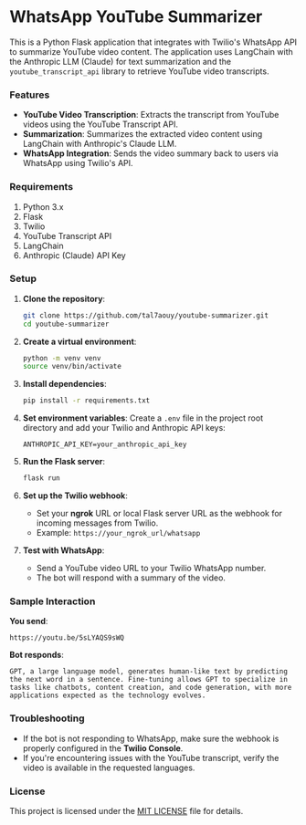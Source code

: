 # WhatsApp YouTube Summarizer

This is a Python Flask application that integrates with Twilio's WhatsApp API to summarize YouTube video content. The application uses LangChain with the Anthropic LLM (Claude) for text summarization and the `youtube_transcript_api` library to retrieve YouTube video transcripts.

### Features

- **YouTube Video Transcription**: Extracts the transcript from YouTube videos using the YouTube Transcript API.
- **Summarization**: Summarizes the extracted video content using LangChain with Anthropic's Claude LLM.
- **WhatsApp Integration**: Sends the video summary back to users via WhatsApp using Twilio's API.

### Requirements

1. Python 3.x
2. Flask
3. Twilio
4. YouTube Transcript API
5. LangChain
6. Anthropic (Claude) API Key

### Setup

1. **Clone the repository**:
   ```bash
   git clone https://github.com/tal7aouy/youtube-summarizer.git
   cd youtube-summarizer
   ```


2. **Create a virtual environment**:

   ```bash
   python -m venv venv
   source venv/bin/activate
   ```

3. **Install dependencies**:

   ```bash
   pip install -r requirements.txt
   ```

4. **Set environment variables**:
   Create a `.env` file in the project root directory and add your Twilio and Anthropic API keys:

   ```
   ANTHROPIC_API_KEY=your_anthropic_api_key
   ```

5. **Run the Flask server**:

   ```bash
   flask run
   ```

6. **Set up the Twilio webhook**:

   - Set your **ngrok** URL or local Flask server URL as the webhook for incoming messages from Twilio.
   - Example: `https://your_ngrok_url/whatsapp`

7. **Test with WhatsApp**:
   - Send a YouTube video URL to your Twilio WhatsApp number.
   - The bot will respond with a summary of the video.

### Sample Interaction

**You send**:

```
https://youtu.be/5sLYAQS9sWQ
```

**Bot responds**:

```
GPT, a large language model, generates human-like text by predicting the next word in a sentence. Fine-tuning allows GPT to specialize in tasks like chatbots, content creation, and code generation, with more applications expected as the technology evolves.
```

### Troubleshooting

- If the bot is not responding to WhatsApp, make sure the webhook is properly configured in the **Twilio Console**.
- If you're encountering issues with the YouTube transcript, verify the video is available in the requested languages.


### License

This project is licensed under the [MIT LICENSE](LICENSE) file for details.


